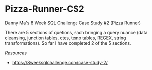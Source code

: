 # Pizza-Runner-CS2
Danny Ma's 8 Week SQL Challenge Case Study #2 (Pizza Runner)

There are 5 sections of quetions, each bringing a query nuance (data cleansing, junction tables, ctes, temp tables, REGEX, string transformations). So far I have completed 2 of the 5 sections.

*Resources*
* https://8weeksqlchallenge.com/case-study-2/

